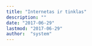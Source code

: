 ```yaml
---
title: "Internetas ir tinklas"
description: ""
date: "2017-06-29"
lastmod: "2017-06-29"
author:  "system"
---
```




